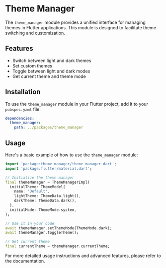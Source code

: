 # Theme Manager

The `theme_manager` module provides a unified interface for managing themes in Flutter applications. This module is designed to facilitate theme switching and customization.

## Features

- Switch between light and dark themes
- Set custom themes
- Toggle between light and dark modes
- Get current theme and theme mode

## Installation

To use the `theme_manager` module in your Flutter project, add it to your `pubspec.yaml` file:

```yaml
dependencies:
  theme_manager:
    path: ../packages/theme_manager
```

## Usage

Here's a basic example of how to use the `theme_manager` module:

```dart
import 'package:theme_manager/theme_manager.dart';
import 'package:flutter/material.dart';

// Initialize the theme manager
final themeManager = ThemeManagerImpl(
  initialTheme: ThemeModel(
    name: 'Default',
    lightTheme: ThemeData.light(),
    darkTheme: ThemeData.dark(),
  ),
  initialMode: ThemeMode.system,
);

// Use it in your code
await themeManager.setThemeMode(ThemeMode.dark);
await themeManager.toggleTheme();

// Get current theme
final currentTheme = themeManager.currentTheme;
```

For more detailed usage instructions and advanced features, please refer to the documentation.
